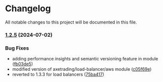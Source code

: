 # Changelog

All notable changes to this project will be documented in this file.

### [1.2.5](https://github.com/axetrading/terraform-aws-common-infrastructure/compare/v1.2.4...v1.2.5) (2024-07-02)


### Bug Fixes

* adding performance insights and semantic versioning feature in module ([fb03de5](https://github.com/axetrading/terraform-aws-common-infrastructure/commit/fb03de5dc1920bcc85d5936e4ff6cd9bc9596bd6))
* modified version of axetrading/load-balancer/aws module ([c05f69e](https://github.com/axetrading/terraform-aws-common-infrastructure/commit/c05f69e2b8b2d77a7c1c74b7ea34d784d508d020))
* reverted to 1.3.3 for load balancers ([75ba417](https://github.com/axetrading/terraform-aws-common-infrastructure/commit/75ba417a04f44d9e9a2119935a07373bf9ea00ab))
